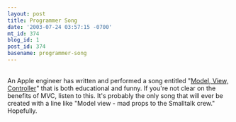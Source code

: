 ```yaml
---
layout: post
title: Programmer Song
date: '2003-07-24 03:57:15 -0700'
mt_id: 374
blog_id: 1
post_id: 374
basename: programmer-song
---
```

<br />An Apple engineer has written and performed a song entitled "<a href="http://home.in.tum.de/pittenau/ModelViewController.mp3">Model, View, Controller</a>" that is both educational and funny. If you're not clear on the benefits of MVC, listen to this. It's probably the only song that will ever be created with a line like "Model view - mad props to the Smalltalk crew." Hopefully.<br /><br /><br />
